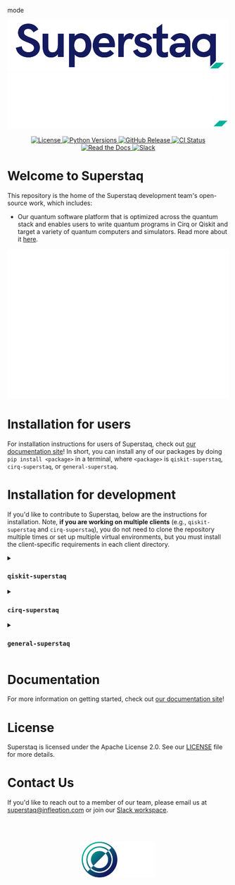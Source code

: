 mode<p align="center">
  <img src="./docs/source/_static/logos/Superstaq_color.png#gh-light-mode-only">
  <img src="./docs/source/_static/logos/Superstaq_white.png#gh-dark-mode-only">
</p>

<div align="center">

<a href="https://github.com/Infleqtion/client-superstaq/blob/main/LICENSE">
  <picture>
    <!-- dark -->
    <source
      media="(prefers-color-scheme: dark)"
      srcset="https://img.shields.io/github/license/Infleqtion/client-superstaq?style=flat&logo=python&logoColor=white&labelColor=00b198&color=white"
    />
    <!-- light -->
    <source
      media="(prefers-color-scheme: light)"
      srcset="https://img.shields.io/github/license/Infleqtion/client-superstaq?style=flat&logo=pypi&logoColor=white&labelColor=00b198&color=141a5e"
    />
    <!-- fallback -->
    <img
      alt="License"
      src="https://img.shields.io/github/license/Infleqtion/client-superstaq?style=flat&logo=pypi&logoColor=white&labelColor=00b198&color=141a5e"
    />
  </picture>
</a>
<a href="https://github.com/Infleqtion/client-superstaq">
  <picture>
    <!-- dark -->
    <source
      media="(prefers-color-scheme: dark)"
      srcset="https://img.shields.io/badge/python-3.9%20|%203.10%20|%203.11%20|%203.12%20|%203.13%20-white?style=flat&logo=python&logoColor=white&labelColor=00b198&color=white"
    />
    <!-- light -->
    <source
      media="(prefers-color-scheme: light)"
      srcset="https://img.shields.io/badge/python-3.9%20|%203.10%20|%203.11%20|%203.12%20|%203.13%20-141a5e?display_name=tag&style=flat&logo=pypi&logoColor=white&labelColor=00b198&color=141a5e"
    />
    <!-- fallback -->
    <img
      alt="Python Versions"
      src="https://img.shields.io/badge/python-3.9%20|%203.10%20|%203.11%20|%203.12%20|%203.13%20-141a5e?display_name=tag&style=flat&logo=pypi&logoColor=white&labelColor=00b198&color=141a5e"
    />
  </picture>
</a>
<a href="https://github.com/Infleqtion/client-superstaq/releases">
  <picture>
    <!-- dark -->
    <source
      media="(prefers-color-scheme: dark)"
      srcset="https://img.shields.io/github/v/release/Infleqtion/client-superstaq?display_name=tag&style=flat&logo=pypi&logoColor=white&labelColor=00b198&color=white"
    />
    <!-- light -->
    <source
      media="(prefers-color-scheme: light)"
      srcset="https://img.shields.io/github/v/release/Infleqtion/client-superstaq?display_name=tag&style=flat&logo=pypi&logoColor=white&labelColor=00b198&color=141a5e"
    />
    <!-- fallback -->
    <img
      alt="GitHub Release"
      src="https://img.shields.io/github/v/release/Infleqtion/client-superstaq?display_name=tag&style=flat&logo=pypi&logoColor=white&labelColor=00b198&color=141a5e"
    />
  </picture>
</a>
<a href="https://github.com/Infleqtion/client-superstaq/actions/workflows/ci.yml">
  <picture>
    <!-- dark -->
    <source
      media="(prefers-color-scheme: dark)"
      srcset="https://img.shields.io/github/actions/workflow/status/Infleqtion/client-superstaq/ci.yml?branch=main&style=flat&logo=github&logoColor=white&labelColor=00b198&color=white"
    />
    <!-- light -->
    <source
      media="(prefers-color-scheme: light)"
      srcset="https://img.shields.io/github/actions/workflow/status/Infleqtion/client-superstaq/ci.yml?branch=main&style=flat&logo=github&logoColor=white&labelColor=00b198&color=141a5e"
    />
    <!-- fallback -->
    <img
      alt="CI Status"
      src="https://img.shields.io/github/actions/workflow/status/Infleqtion/client-superstaq/ci.yml?branch=main&style=flat&logo=github&logoColor=white&labelColor=00b198&color=141a5e"
    />
  </picture>
</a>
<a href="https://superstaq.readthedocs.io/">
  <picture>
    <!-- dark -->
    <source
      media="(prefers-color-scheme: dark)"
      srcset="https://img.shields.io/badge/Read%20the%20docs-a?style=flat&logo=read-the-docs&logoColor=white&labelColor=00b198&color=white"
    />
    <!-- light -->
    <source
      media="(prefers-color-scheme: light)"
      srcset="https://img.shields.io/badge/Read%20the%20docs-a?style=flat&logo=read-the-docs&logoColor=white&labelColor=00b198&color=141a5e"
    />
    <!-- fallback -->
    <img
      alt="Read the Docs"
      src="https://img.shields.io/badge/Read%20the%20docs-a?style=flat&logo=read-the-docs&logoColor=white&labelColor=00b198&color=141a5e"
    />
  </picture>
</a>
<a href="https://join.slack.com/t/superstaq/shared_invite/zt-1wr6eok5j-fMwB7dPEWGG~5S474xGhxw">
  <picture>
    <!-- dark -->
    <source
      media="(prefers-color-scheme: dark)"
      srcset="https://img.shields.io/badge/Slack-slack?style=flat&logo=slack&logoColor=white&labelColor=00b198&color=white"
    />
    <!-- light -->
    <source
      media="(prefers-color-scheme: light)"
      srcset="https://img.shields.io/badge/Slack-slack?style=flat&logo=slack&logoColor=white&labelColor=00b198&color=141a5e"
    />
    <!-- fallback -->
    <img
      alt="Slack"
      src="https://img.shields.io/badge/Slack-slack?style=flat&logo=slack&logoColor=white&labelColor=00b198&color=141a5e"
    />
  </picture>
</a>
</div>

# Welcome to Superstaq

This repository is the home of the Superstaq development team's open-source work, which includes:

- Our quantum software platform that is optimized across the quantum stack and enables users to write quantum programs in Cirq or Qiskit and target a variety of quantum computers and simulators. Read more about it [here](https://www.infleqtion.com/superstaq).

<p align="center"><img src="docs/source/_static/svg/code.svg"></p>

# Installation for users

For installation instructions for users of Superstaq, check out [our documentation site](https://superstaq.readthedocs.io/)! In short, you can install any of our packages by doing `pip install <package>` in a terminal, where `<package>` is `qiskit-superstaq`, `cirq-superstaq`, or `general-superstaq`.

# Installation for development

If you'd like to contribute to Superstaq, below are the instructions for installation. Note, **if you are working on multiple clients** (e.g., `qiskit-superstaq` and `cirq-superstaq`), you do not need to clone the repository multiple times or set up multiple virtual environments, but you must install the client-specific requirements in each client directory.

<details>
<summary> <h3> <code>qiskit-superstaq</code> </h3> </summary>

```console
git clone git@github.com:Infleqtion/client-superstaq.git
python3 -m venv venv_superstaq
source venv_superstaq/bin/activate
cd client-superstaq/qiskit-superstaq
python3 -m pip install -e ".[dev]"
```

</details>

<details>
<summary> <h3> <code>cirq-superstaq</code> </h3> </summary>

```console
git clone git@github.com:Infleqtion/client-superstaq.git
python3 -m venv venv_superstaq
source venv_superstaq/bin/activate
cd client-superstaq/cirq-superstaq
python3 -m pip install -e ".[dev]"
```

</details>

<details>
<summary> <h3> <code>general-superstaq</code> </h3> </summary>

```console
git clone git@github.com:Infleqtion/client-superstaq.git
python3 -m venv venv_superstaq
source venv_superstaq/bin/activate
cd client-superstaq/general-superstaq
python3 -m pip install -e ".[dev]"
```

</details>

# Documentation

For more information on getting started, check out [our documentation site](https://superstaq.readthedocs.io/)!

# License

Superstaq is licensed under the Apache License 2.0. See our [LICENSE](https://github.com/Infleqtion/client-superstaq/blob/main/LICENSE) file for more details.

# Contact Us

If you'd like to reach out to a member of our team, please email us at <superstaq@infleqtion.com> or join our [Slack workspace](https://join.slack.com/t/superstaq/shared_invite/zt-1wr6eok5j-fMwB7dPEWGG~5S474xGhxw).

<p align="center" style="padding: 50px">
  <img src="./docs/source/_static/logos/Infleqtion_logo.png#gh-light-mode-only" style="width: 20%">
  <img src="./docs/source/_static/logos/Infleqtion_logo_white.png#gh-dark-mode-only" style="width: 20%">
</p>
